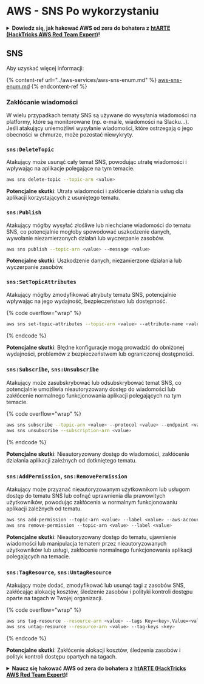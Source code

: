 # AWS - SNS Po wykorzystaniu

<details>

<summary><strong>Dowiedz się, jak hakować AWS od zera do bohatera z</strong> <a href="https://training.hacktricks.xyz/courses/arte"><strong>htARTE (HackTricks AWS Red Team Expert)</strong></a><strong>!</strong></summary>

Inne sposoby wsparcia HackTricks:

* Jeśli chcesz zobaczyć swoją **firmę reklamowaną w HackTricks** lub **pobrać HackTricks w formacie PDF**, sprawdź [**PLAN SUBSKRYPCJI**](https://github.com/sponsors/carlospolop)!
* Zdobądź [**oficjalne gadżety PEASS & HackTricks**](https://peass.creator-spring.com)
* Odkryj [**Rodzinę PEASS**](https://opensea.io/collection/the-peass-family), naszą kolekcję ekskluzywnych [**NFT**](https://opensea.io/collection/the-peass-family)
* **Dołącz do** 💬 [**grupy Discord**](https://discord.gg/hRep4RUj7f) lub [**grupy telegramowej**](https://t.me/peass) lub **śledź** nas na **Twitterze** 🐦 [**@hacktricks_live**](https://twitter.com/hacktricks_live)**.**
* **Podziel się swoimi sztuczkami hakerskimi, przesyłając PR-y do** [**HackTricks**](https://github.com/carlospolop/hacktricks) i [**HackTricks Cloud**](https://github.com/carlospolop/hacktricks-cloud) github repos.

</details>

## SNS

Aby uzyskać więcej informacji:

{% content-ref url="../aws-services/aws-sns-enum.md" %}
[aws-sns-enum.md](../aws-services/aws-sns-enum.md)
{% endcontent-ref %}

### Zakłócanie wiadomości

W wielu przypadkach tematy SNS są używane do wysyłania wiadomości na platformy, które są monitorowane (np. e-maile, wiadomości na Slacku...). Jeśli atakujący uniemożliwi wysyłanie wiadomości, które ostrzegają o jego obecności w chmurze, może pozostać niewykryty.

### `sns:DeleteTopic`

Atakujący może usunąć cały temat SNS, powodując utratę wiadomości i wpływając na aplikacje polegające na tym temacie.
```bash
aws sns delete-topic --topic-arn <value>
```
**Potencjalne skutki**: Utrata wiadomości i zakłócenie działania usług dla aplikacji korzystających z usuniętego tematu.

### `sns:Publish`

Atakujący mógłby wysyłać złośliwe lub niechciane wiadomości do tematu SNS, co potencjalnie mogłoby spowodować uszkodzenie danych, wywołanie niezamierzonych działań lub wyczerpanie zasobów.
```bash
aws sns publish --topic-arn <value> --message <value>
```
**Potencjalne skutki**: Uszkodzenie danych, niezamierzone działania lub wyczerpanie zasobów.

### `sns:SetTopicAttributes`

Atakujący mógłby zmodyfikować atrybuty tematu SNS, potencjalnie wpływając na jego wydajność, bezpieczeństwo lub dostępność.

{% code overflow="wrap" %}
```bash
aws sns set-topic-attributes --topic-arn <value> --attribute-name <value> --attribute-value <value>
```
{% endcode %}

**Potencjalne skutki**: Błędne konfiguracje mogą prowadzić do obniżonej wydajności, problemów z bezpieczeństwem lub ograniczonej dostępności.

### `sns:Subscribe`, `sns:Unsubscribe`

Atakujący może zasubskrybować lub odsubskrybować temat SNS, co potencjalnie umożliwia nieautoryzowany dostęp do wiadomości lub zakłócenie normalnego funkcjonowania aplikacji polegających na tym temacie.

{% code overflow="wrap" %}
```bash
aws sns subscribe --topic-arn <value> --protocol <value> --endpoint <value>
aws sns unsubscribe --subscription-arn <value>
```
{% endcode %}

**Potencjalne skutki**: Nieautoryzowany dostęp do wiadomości, zakłócenie działania aplikacji zależnych od dotkniętego tematu.

### `sns:AddPermission`, `sns:RemovePermission`

Atakujący może przyznać nieautoryzowanym użytkownikom lub usługom dostęp do tematu SNS lub cofnąć uprawnienia dla prawowitych użytkowników, powodując zakłócenia w normalnym funkcjonowaniu aplikacji zależnych od tematu.
```css
aws sns add-permission --topic-arn <value> --label <value> --aws-account-id <value> --action-name <value>
aws sns remove-permission --topic-arn <value> --label <value>
```
**Potencjalne skutki**: Nieautoryzowany dostęp do tematu, ujawnienie wiadomości lub manipulacja tematem przez nieautoryzowanych użytkowników lub usługi, zakłócenie normalnego funkcjonowania aplikacji polegających na temacie.

### `sns:TagResource`, `sns:UntagResource`

Atakujący może dodać, zmodyfikować lub usunąć tagi z zasobów SNS, zakłócając alokację kosztów, śledzenie zasobów i polityki kontroli dostępu oparte na tagach w Twojej organizacji.

{% code overflow="wrap" %}
```bash
aws sns tag-resource --resource-arn <value> --tags Key=<key>,Value=<value>
aws sns untag-resource --resource-arn <value> --tag-keys <key>
```
{% endcode %}

**Potencjalne skutki**: Zakłócenie alokacji kosztów, śledzenia zasobów i polityk kontroli dostępu opartych na tagach.

<details>

<summary><strong>Naucz się hakować AWS od zera do bohatera z</strong> <a href="https://training.hacktricks.xyz/courses/arte"><strong>htARTE (HackTricks AWS Red Team Expert)</strong></a><strong>!</strong></summary>

Inne sposoby wsparcia HackTricks:

* Jeśli chcesz zobaczyć swoją **firmę reklamowaną w HackTricks** lub **pobrać HackTricks w formacie PDF**, sprawdź [**PLAN SUBSKRYPCJI**](https://github.com/sponsors/carlospolop)!
* Zdobądź [**oficjalne gadżety PEASS & HackTricks**](https://peass.creator-spring.com)
* Odkryj [**Rodzinę PEASS**](https://opensea.io/collection/the-peass-family), naszą kolekcję ekskluzywnych [**NFT**](https://opensea.io/collection/the-peass-family)
* **Dołącz do** 💬 [**grupy Discord**](https://discord.gg/hRep4RUj7f) lub [**grupy telegramowej**](https://t.me/peass) lub **śledź** nas na **Twitterze** 🐦 [**@hacktricks_live**](https://twitter.com/hacktricks_live)**.**
* **Podziel się swoimi sztuczkami hakerskimi, przesyłając PR-y do** [**HackTricks**](https://github.com/carlospolop/hacktricks) i [**HackTricks Cloud**](https://github.com/carlospolop/hacktricks-cloud) github repos.

</details>
